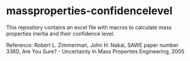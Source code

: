 # massproperties-confidencelevel
This repository contains an excel file with macros to calculate mass properties inertia and their confidence level.

Reference: 
Robert L. Zimmerman, John H. Nakai, SAWE paper number 3360, Are You Sure? - Uncertainty In Mass Properties Engineering, 2005

